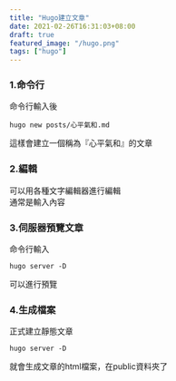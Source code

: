 ```yaml
---
title: "Hugo建立文章"
date: 2021-02-26T16:31:03+08:00
draft: true
featured_image: "/hugo.png"
tags: ["hugo"]
---
```


### 1.命令行

命令行輸入後  

```
hugo new posts/心平氣和.md
```

這樣會建立一個稱為『心平氣和』的文章
  
### 2.編輯

可以用各種文字編輯器進行編輯   
通常是輸入內容
  
### 3.伺服器預覽文章

命令行輸入   

```
hugo server -D
```   

可以進行預覽

### 4.生成檔案

正式建立靜態文章  

```
hugo server -D
```   

就會生成文章的html檔案，在public資料夾了





